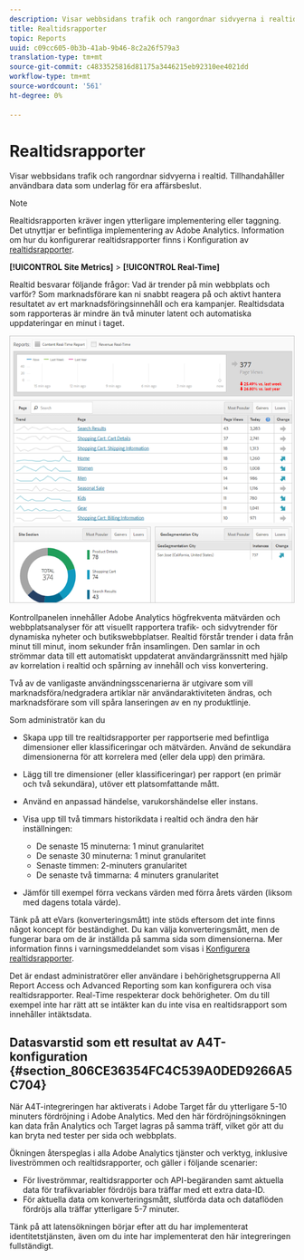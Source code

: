 ```yaml
---
description: Visar webbsidans trafik och rangordnar sidvyerna i realtid. Tillhandahåller användbara data som underlag för era affärsbeslut.
title: Realtidsrapporter
topic: Reports
uuid: c09cc605-0b3b-41ab-9b46-8c2a26f579a3
translation-type: tm+mt
source-git-commit: c4833525816d81175a3446215eb92310ee4021dd
workflow-type: tm+mt
source-wordcount: '561'
ht-degree: 0%

---
```



# Realtidsrapporter

Visar webbsidans trafik och rangordnar sidvyerna i realtid. Tillhandahåller användbara data som underlag för era affärsbeslut.

>[!NOTE]
>
>Realtidsrapporten kräver ingen ytterligare implementering eller taggning. Det utnyttjar er befintliga implementering av Adobe Analytics. Information om hur du konfigurerar realtidsrapporter finns i Konfiguration av [realtidsrapporter](/help/admin/admin/realtime/t-realtime-admin.md).

**[!UICONTROL Site Metrics]** > **[!UICONTROL Real-Time]**

Realtid besvarar följande frågor: Vad är trender på min webbplats och varför? Som marknadsförare kan ni snabbt reagera på och aktivt hantera resultatet av ert marknadsföringsinnehåll och era kampanjer. Realtidsdata som rapporteras är mindre än två minuter latent och automatiska uppdateringar en minut i taget.

![](assets/report-realtime.png)

Kontrollpanelen innehåller Adobe Analytics högfrekventa mätvärden och webbplatsanalyser för att visuellt rapportera trafik- och sidvytrender för dynamiska nyheter och butikswebbplatser. Realtid förstår trender i data från minut till minut, inom sekunder från insamlingen. Den samlar in och strömmar data till ett automatiskt uppdaterat användargränssnitt med hjälp av korrelation i realtid och spårning av innehåll och viss konvertering.

Två av de vanligaste användningsscenarierna är utgivare som vill marknadsföra/nedgradera artiklar när användaraktiviteten ändras, och marknadsförare som vill spåra lanseringen av en ny produktlinje.

Som administratör kan du

* Skapa upp till tre realtidsrapporter per rapportserie med befintliga dimensioner eller klassificeringar och mätvärden. Använd de sekundära dimensionerna för att korrelera med (eller dela upp) den primära.
* Lägg till tre dimensioner (eller klassificeringar) per rapport (en primär och två sekundära), utöver ett platsomfattande mått.
* Använd en anpassad händelse, varukorshändelse eller instans.
* Visa upp till två timmars historikdata i realtid och ändra den här inställningen:

   * De senaste 15 minuterna: 1 minut granularitet
   * De senaste 30 minuterna: 1 minut granularitet
   * Senaste timmen: 2-minuters granularitet
   * De senaste två timmarna: 4 minuters granularitet

* Jämför till exempel förra veckans värden med förra årets värden (liksom med dagens totala värde).

Tänk på att eVars (konverteringsmått) inte stöds eftersom det inte finns något koncept för beständighet. Du kan välja konverteringsmått, men de fungerar bara om de är inställda på samma sida som dimensionerna. Mer information finns i varningsmeddelandet som visas i [Konfigurera realtidsrapporter](/help/admin/admin/realtime/t-realtime-admin.md).

Det är endast administratörer eller användare i behörighetsgrupperna All Report Access och Advanced Reporting som kan konfigurera och visa realtidsrapporter. Real-Time respekterar dock behörigheter. Om du till exempel inte har rätt att se intäkter kan du inte visa en realtidsrapport som innehåller intäktsdata.

## Datasvarstid som ett resultat av A4T-konfiguration {#section_806CE36354FC4C539A0DED9266A5C704}

När A4T-integreringen har aktiverats i Adobe Target får du ytterligare 5-10 minuters fördröjning i Adobe Analytics. Med den här fördröjningsökningen kan data från Analytics och Target lagras på samma träff, vilket gör att du kan bryta ned tester per sida och webbplats.

Ökningen återspeglas i alla Adobe Analytics tjänster och verktyg, inklusive liveströmmen och realtidsrapporter, och gäller i följande scenarier:

* För liveströmmar, realtidsrapporter och API-begäranden samt aktuella data för trafikvariabler fördröjs bara träffar med ett extra data-ID.
* För aktuella data om konverteringsmått, slutförda data och dataflöden fördröjs alla träffar ytterligare 5-7 minuter.

Tänk på att latensökningen börjar efter att du har implementerat identitetstjänsten, även om du inte har implementerat den här integreringen fullständigt.
